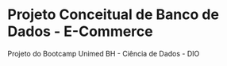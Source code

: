 # Projeto Conceitual de Banco de Dados - E-Commerce
Projeto do Bootcamp Unimed BH - Ciência de Dados - DIO
